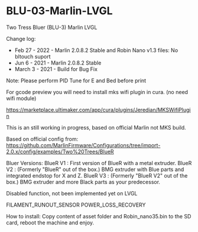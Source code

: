 # BLU-03-Marlin-LVGL
Two Tress Bluer (BLU-3) Marlin LVGL 


Change log:
* Feb 27 - 2022 - Marlin 2.0.8.2 Stable and Robin Nano v1.3  files: No bltouch suport
* Jun 6 - 2021 - Marlin 2.0.8.2 Stable
* March 3 - 2021 - Build for Bug Fix


Note: Please perform PID Tune for E and Bed before print

For gcode preview you will need to install mks wifi plugin in cura. (no need wifi module)

https://marketplace.ultimaker.com/app/cura/plugins/Jeredian/MKSWifiPlugin

This is an still working in progress, based on official Marlin not MKS build.

Based on official config from:
https://github.com/MarlinFirmware/Configurations/tree/import-2.0.x/config/examples/Two%20Trees/BlueR


Bluer Versions:
BlueR V1 : First version of BlueR with a metal extruder.
BlueR V2 : (Formerly "BlueR" out of the box.) BMG extruder with Blue parts and integrated endstop for X and Z.
BlueR V3 : (Formerly "BlueR V2" out of the box.) BMG extruder and more Black parts as your predecessor.


Disabled function,  not been implemented yet on LVGL

FILAMENT_RUNOUT_SENSOR 
POWER_LOSS_RECOVERY

How to install:
Copy content of asset folder and Robin_nano35.bin to the SD card, reboot the machine and enjoy.


